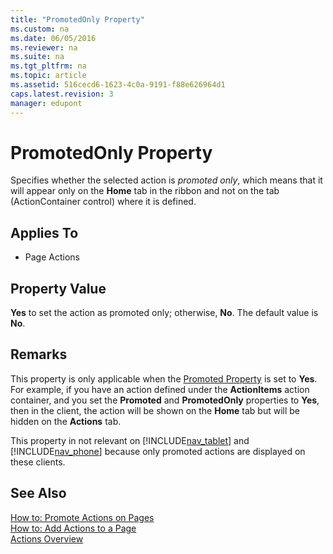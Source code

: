 ```yaml
---
title: "PromotedOnly Property"
ms.custom: na
ms.date: 06/05/2016
ms.reviewer: na
ms.suite: na
ms.tgt_pltfrm: na
ms.topic: article
ms.assetid: 516cecd6-1623-4c0a-9191-f88e626964d1
caps.latest.revision: 3
manager: edupont
---
```

# PromotedOnly Property
Specifies whether the selected action is *promoted only*, which means that it will appear only on the **Home** tab in the ribbon and not on the tab \(ActionContainer control\) where it is defined.  
  
## Applies To  
  
-   Page Actions  
  
## Property Value  
 **Yes** to set the action as promoted only; otherwise, **No**. The default value is **No**.  
  
## Remarks  
 This property is only applicable when the [Promoted Property](Promoted-Property.md) is set to **Yes**. For example, if you have an action defined under the **ActionItems** action container, and you set the **Promoted** and **PromotedOnly** properties to **Yes**, then in the client, the action will be shown on the **Home** tab but will be hidden on the **Actions** tab.  
  
 This property in not relevant on [!INCLUDE[nav_tablet](includes/nav_tablet_md.md)] and [!INCLUDE[nav_phone](includes/nav_phone_md.md)] because only promoted actions are displayed on these clients.  
  
## See Also  
 [How to: Promote Actions on Pages](../Topic/How%20to:%20Promote%20Actions%20on%20Pages.md)   
 [How to: Add Actions to a Page](../Topic/How%20to:%20Add%20Actions%20to%20a%20Page.md)   
 [Actions Overview](Actions-Overview.md)